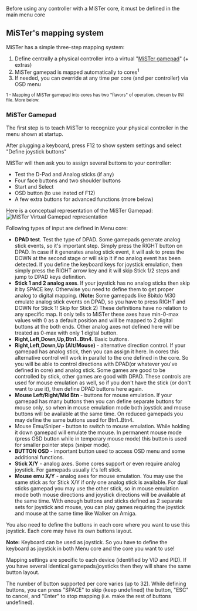 Before using any controller with a MiSTer core, it must be defined in the main menu core

## MiSTer's mapping system

MiSTer has a simple three-step mapping system:

1. Define centrally a physical controller into a virtual "[MiSTer gamepad](#mister-gamepad)" (+ extras)
2. MiSTer gamepad is mapped automatically to cores<sup>1</sup>
3. If needed, you can override at any time per core (and per controller) via OSD menu

<sup>1 - Mapping of MiSTer gamepad into cores has two "flavors" of operation, chosen by INI file. More below.</sup>

### MiSTer Gamepad

The first step is to teach MiSTer to recognize your physical controller in the menu shown at startup.

After plugging a keyboard, press F12 to show system settings and select "Define joystick buttons"

MiSTer will then ask you to assign several buttons to your controller:
* Test the D-Pad and Analog sticks (if any)
* Four face buttons and two shoulder buttons
* Start and Select
* OSD button (to use insted of F12)
* A few extra buttons for advanced functions (more below)

Here is a conceptual representation of the MiSTer Gamepad:
![MiSTer Virtual Gamepad representation](https://i.imgur.com/nrXX30Q.png)

Following types of input are defined in Menu core:
* **DPAD test**. Test the type of DPAD. Some gamepads generate analog stick events, so it's important step. Simply press the RIGHT button on DPAD. In case if it generates analog stick event, it will ask to press the DOWN at the second stage or will skip it if no analog event has been detected. If you define the keyboard keys for joystick emulation, then simply press the RIGHT arrow key and it will skip Stick 1/2 steps and jump to DPAD keys definition.
* **Stick 1 and 2 analog axes**. If your joystick has no analog sticks then skip it by SPACE key. Otherwise you need to define them to get proper analog to digital mapping. (**Note:** Some gamepads like 8bitdo M30 emulate analog stick events on DPAD, so you have to press RIGHT and DOWN for Stick 1! Skip for Stick 2) These definitions have no relation to any specific map. It only tells to MiSTer these axes have min-0-max values with 0 as a default position and will be mapped to 2 digital buttons at the both ends. Other analog axes not defined here will be treated as 0-max with only 1 digital button.
* **Right,Left,Down,Up,Btn1..Btn4**. Basic buttons.
* **Right,Left,Down,Up (Alt/Mouse)** - alternative direction control. If your gamepad has analog stick, then you can assign it here. In cores this alternative control will work in parallel to the one defined in the core. So you will be able to control directions with DPAD(or whatever you've defined in core) and analog stick. Some games are good to be controlled by stick, other games are good with DPAD. These controls are used for mouse emulation as well, so if you don't have the stick (or don't want to use it), then define DPAD buttons here again.
* **Mouse Left/Right/Mid Btn** - buttons for mouse emulation. If your gamepad has many buttons then you can define separate buttons for mouse only, so when in mouse emulation mode both joystick and mouse buttons will be available at the same time. On reduced gamepads you may define the same buttons used for Btn1..Btn4.
* Mouse Emu/Sniper - button to switch to mouse emulation. While holding it down gamepad will emulate the mouse. In permanent mouse mode (press OSD button while in temporary mouse mode) this button is used for smaller pointer steps (sniper mode).
* **BUTTON OSD** - important button used to access OSD menu and some additional functions.
* **Stick X/Y** - analog axes. Some cores support or even require analog joystick. For gamepads usually it's left stick.
* **Mouse emu X/Y** - analog axes for mouse emulation. You may use the same stick as for Stick X/Y if only one analog stick is available. For dual sticks gamepad you may use the other stick, so in mouse emulation mode both mouse directions and joystick directions will be available at the same time. With enough buttons and sticks defined as 2 separate sets for joystick and mouse, you can play games requiring the joystick and mouse at the same time like Walker on Amiga.

You also need to define the buttons in each core where you want to use this joystick. Each core may have its own buttons layout.

**Note:** Keyboard can be used as joystick. So you have to define the keyboard as joystick in both Menu core and the core you want to use!

Mapping settings are specific to each device (identified by VID and PID). If you have several identical gamepads/joysticks then they will share the same button layout.

The number of button supported per core varies (up to 32). While defining buttons, you can press "SPACE" to skip (keep undefined) the button, "ESC" to cancel, and "Enter" to stop mapping  (i.e. make the rest of buttons undefined).